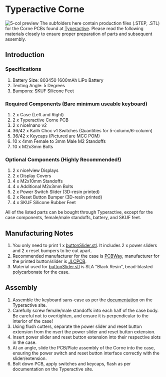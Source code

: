 # Typeractive Corne
![5-col preview](preview.JPG)
The subfolders here contain production files (.STEP, .STL) for the Corne PCBs found at [Typeractive](https://typeractive.xyz). Please read the following materials closely to ensure proper preparation of parts and subsequent assembly. 

## Introduction
### Specifications
1. Battery Size: 803450 1600mAh LiPo Battery
2. Tenting Angle: 5 Degrees
3. Bumpons: SKUF Silicone Feet

### Required Components (Bare minimum useable keyboard)
1. 2 x Case (Left and Right)
2. 2 x Typeractive Corne PCB
3. 2 x nice!nano v2
4. 36/42 x Kailh Choc v1 Switches (Quantities for 5-column/6-column)
5. 36/42 x Keycaps (Pictured are MCC POM)
6. 10 x 4mm Female to 3mm Male M2 Standoffs
7. 10 x M2x3mm Bolts

### Optional Components (Highly Recommended!)
1. 2 x nice!view Displays
2. 2 x Display Covers
3. 4 x M2x10mm Standoffs
4. 4 x Additional M2x3mm Bolts
5. 2 x Power Switch Slider (3D-resin printed)
6. 2 x Reset Button Bumper (3D-resin printed)
7. 4 x SKUF Silicone Rubber Feet

All of the listed parts can be bought through Typeractive, except for the case components, female/male standoffs, battery, and SKUF feet. 

## Manufacturing Notes
1. You only need to print 1 x [buttonSlider.stl](buttonSlider.stl). It includes 2 x power sliders and 2 x reset bumpers to be cut apart.
2. Recommended manufacturer for the case is [PCBWay](https://pcbway.com), manufacturer for the printed button/slider is [JLCPCB](https://jlcpcb.com).
3. Material used for [buttonSlider.stl](buttonSlider.stl) is SLA "Black Resin", bead-blasted polycarbonate for the case.

## Assembly
1. Assemble the keyboard sans-case as per the [documentation](https://docs.typeractive.xyz/build-guides/corne-wireless) on the Typeractive site.
2. Carefully screw female/male standoffs into each half of the case body. Be careful not to overtighten, and ensure it is perpendicular to the interior of the case!
3. Using flush cutters, separate the power slider and reset button extension from the nsert the power slider and reset button extension.
4. Insert power slider and reset button extension into their respective slots in the case.
5. At an angle, slide the PCB/Plate assembly of the Corne into the case, ensuring the power switch and reset button interface correctly with the slider/extension.
6. Bolt down PCB, apply switches and keycaps, flash as per documentation on the Typeractive site. 
